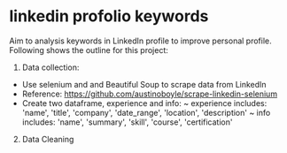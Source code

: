 # linkedin profolio keywords


Aim to analysis keywords in LinkedIn profile to improve personal profile. Following shows the outline for this project:
1. Data collection:
  - Use selenium and and Beautiful Soup to scrape data from LinkedIn
  - Reference: https://github.com/austinoboyle/scrape-linkedin-selenium
  - Create two dataframe, experience and info:
        ~ experience includes: 'name', 'title', 'company', 'date_range', 'location', 'description'
        ~ info includes: 'name', 'summary', 'skill', 'course', 'certification'
        
2. Data Cleaning

  
